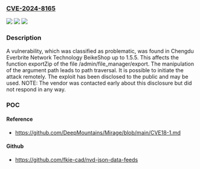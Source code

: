 ### [CVE-2024-8165](https://cve.mitre.org/cgi-bin/cvename.cgi?name=CVE-2024-8165)
![](https://img.shields.io/static/v1?label=Product&message=BeikeShop&color=blue)
![](https://img.shields.io/static/v1?label=Version&message=%3D%201.5.0%20&color=brighgreen)
![](https://img.shields.io/static/v1?label=Vulnerability&message=CWE-22%20Path%20Traversal&color=brighgreen)

### Description

A vulnerability, which was classified as problematic, was found in Chengdu Everbrite Network Technology BeikeShop up to 1.5.5. This affects the function exportZip of the file /admin/file_manager/export. The manipulation of the argument path leads to path traversal. It is possible to initiate the attack remotely. The exploit has been disclosed to the public and may be used. NOTE: The vendor was contacted early about this disclosure but did not respond in any way.

### POC

#### Reference
- https://github.com/DeepMountains/Mirage/blob/main/CVE18-1.md

#### Github
- https://github.com/fkie-cad/nvd-json-data-feeds

